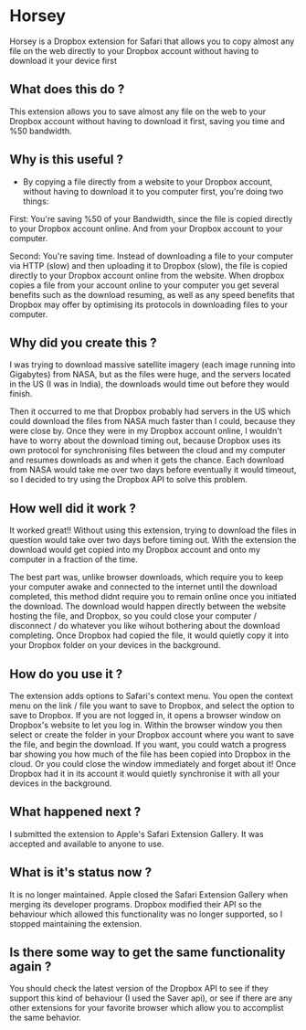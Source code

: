 # Horsey
 Horsey is a Dropbox extension for Safari that allows you to copy almost any file on the web directly to your Dropbox account without having to download it your device first

## What does this do ?

This extension allows you to save almost any file on the web to your Dropbox account without having to download it first, saving you time and %50 bandwidth.

## Why is this useful ?

- By copying a file directly from a website to your Dropbox account, without having to download it to you computer first, you're doing two things:

First:
You're saving %50 of your Bandwidth, since the file is copied directly to your Dropbox account online. And from your Dropbox account to your computer.

Second:
You're saving time. Instead of downloading a file to your computer via HTTP (slow) and then uploading it to Dropbox (slow), the file is copied directly to your Dropbox account online from the website. When dropbox copies a file from your account online to your computer you get several benefits such as the download resuming, as well as any speed benefits that Dropbox may offer by optimising its protocols in downloading files to your computer.

## Why did you create this ?

I was trying to download massive satellite imagery (each image running into Gigabytes) from NASA, but as the files were huge, and the servers located in the US (I was in India), the downloads would time out before they would finish.

Then it occurred to me that Dropbox probably had servers in the US which could download the files from NASA much faster than I could, because they were close by. Once they were in my Dropbox account online, I wouldn't have to worry about the download timing out, because Dropbox uses its own protocol for synchronising files between the cloud and my computer and resumes downloads as and when it gets the chance. Each download from NASA would take me over two days before eventually it would timeout, so I decided to try using the Dropbox API to solve this problem.

## How well did it work ?

It worked great!! Without using this extension, trying to download the files in question would take over two days before timing out. With the extension the download would get copied into my Dropbox account and onto my computer in a fraction of the time.

The best part was, unlike browser downloads, which require you to keep your computer awake and connected to the internet until the download completed, this method didnt require you to remain online once you initiated the download. The download would happen directly between the website hosting the file, and Dropbox, so you could close your computer / disconnect / do whatever you like wihout bothering about the download completing. Once Dropbox had copied the file, it would quietly copy it into your Dropbox folder on your devices in the background.

## How do you use it ?

The extension adds options to Safari's context menu. You open the context menu on the link / file you want to save to Dropbox, and select the option to save to Dropbox. If you are not logged in, it opens a browser window on Dropbox's website to let you log in. Within the browser window you then select or create the folder in your Dropbox account where you want to save the file, and begin the download. If you want, you could watch a progress bar showing you how much of the file has been copied into Dropbox in the cloud. Or you could close the window immediately and forget about it! Once Dropbox had it in its account it would quietly synchronise it with all your devices in the background.

## What happened next ?

I submitted the extension to Apple's Safari Extension Gallery. It was accepted and available to anyone to use.

## What is it's status now ?

It is no longer maintained. Apple closed the Safari Extension Gallery when merging its developer programs. Dropbox modified their API so the behaviour which allowed this functionality was no longer supported, so I stopped  maintaining the extension.

## Is there some way to get the same functionality again ?

You should check the latest version of the Dropbox API to see if they support this kind of behaviour (I used the Saver api), or see if there are any other extensions for your favorite browser which allow you to accomplist the same behavior.
